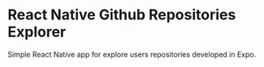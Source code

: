 # React Native Github Repositories Explorer

Simple React Native app for explore users repositories developed in Expo.
